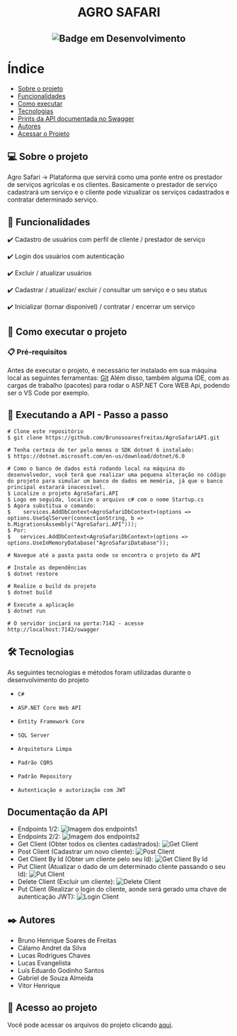 # <h1 align="center"> AGRO SAFARI </h1>

## <p align="center">![Badge em Desenvolvimento](http://img.shields.io/static/v1?label=STATUS&message=FINALIZADO&color=RED&style=for-the-badge)</p>

# Índice 

* [Sobre o projeto](#-sobre-o-projeto)
* [Funcionalidades](#-funcionalidades)
* [Como executar](#-como-executar-o-projeto)
* [Tecnologias](https://github.com/Brunosoaresfreitas/DevFreela/blob/main/README.md#%EF%B8%8F-tecnologias)
* [Prints da API documentada no Swagger](#-documentação-da-API)
* [Autores](https://github.com/Brunosoaresfreitas/DevFreela/blob/main/README.md#%EF%B8%8F-autores)
* [Acessar o Projeto](#-acesso-ao-projeto)

## 💻 Sobre o projeto

Agro Safari -> Plataforma que servirá como uma ponte entre os prestador de serviços agrícolas e os clientes.
Basicamente o prestador de serviço cadastrará um serviço e o cliente pode vizualizar os serviços cadastrados e contratar determinado serviço.

## 🎯 Funcionalidades

✔️ Cadastro de usuários com perfil de cliente / prestador de serviço

✔️ Login dos usuários com autenticação 

✔️ Excluir / atualizar usuários

✔️ Cadastrar / atualizar/ excluir / consultar um serviço e o seu status

✔️ Inicializar (tornar disponível) / contratar / encerrar um serviço


## 🚀 Como executar o projeto

### 📋 Pré-requisitos

Antes de executar o projeto, é necessário ter instalado em sua máquina local as seguintes ferramentas: [Git](https://git-scm.com/)
Além disso, também alguma IDE, com as cargas de trabalho (pacotes) para rodar o ASP.NET Core WEB Api, podendo ser o VS Code por exemplo.


## 🎲 Executando a API - Passo a passo

```
# Clone este repositório
$ git clone https://github.com/Brunosoaresfreitas/AgroSafariAPI.git

# Tenha certeza de ter pelo menos o SDK dotnet 6 instalado:
$ https://dotnet.microsoft.com/en-us/download/dotnet/6.0

# Como o banco de dados está rodando local na máquina do desenvolvedor, você terá que realizar uma pequena alteração no código do projeto para simular um banco de dados em memória, já que o banco principal estarará inacessível.
$ Localize o projeto AgroSafari.API
$ Logo em seguida, localize o arquivo c# com o nome Startup.cs
$ Agora substitua o comando: 
$    services.AddDbContext<AgroSafariDbContext>(options => options.UseSqlServer(connectionString, b => b.MigrationsAssembly("AgroSafari.API"))); 
$ Por:
$   services.AddDbContext<AgroSafariDbContext>(options => options.UseInMemoryDatabase("AgroSafariDatabase"));

# Navegue até a pasta pasta onde se encontra o projeto da API

# Instale as dependências
$ dotnet restore

# Realize o build do projeto
$ dotnet build

# Execute a aplicação 
$ dotnet run

# O servidor inciará na porta:7142 - acesse http://localhost:7142/swagger
```

## 🛠️ Tecnologias

As seguintes tecnologias e métodos foram utilizadas durante o desenvolvimento do projeto

- ``C#``

- ``ASP.NET Core Web API``

- ``Entity Framework Core``

- ``SQL Server``

- ``Arquitetura Limpa``

- ``Padrão CQRS``

- ``Padrão Repository``

- ``Autenticação e autorização com JWT``

## Documentação da API 

* Endpoints 1/2:
![Imagem dos endpoints1](./Prints/Tela1API.png)
* Endpoints 2/2:
![Imagem dos endpoints2](./Prints/Tela2API.png)
* Get Client (Obter todos os clientes cadastrados):
![Get Client](./Prints/GetClient.png)
* Post Client (Cadastrar um novo cliente):
![Post Client](./Prints/PostClient.png)
* Get Client By Id (Obter um cliente pelo seu Id):
![Get Client By Id](./Prints/GetClientById.png)
* Put Client (Atualizar o dado de um determinado cliente passando o seu Id):
![Put Client](./Prints/PutClient.png)
* Delete Client (Excluir um cliente):
![Delete Client](./Prints/DeleteClient.png)
* Put Client (Realizar o login do cliente, aonde será gerado uma chave de autenticação JWT):
![Login Client](./Prints/LoginClient.png)

## ✒️ Autores
- Bruno Henrique Soares de Freitas
- Cálamo Andret  da Silva
- Lucas Rodrigues Chaves
- Lucas Evangelista
- Luís Eduardo Godinho Santos
- Gabriel de Souza Almeida
- Vitor Henrique


## 📁 Acesso ao projeto
Você pode acessar os arquivos do projeto clicando [aqui](https://github.com/Brunosoaresfreitas/AgroSafariAPI).

